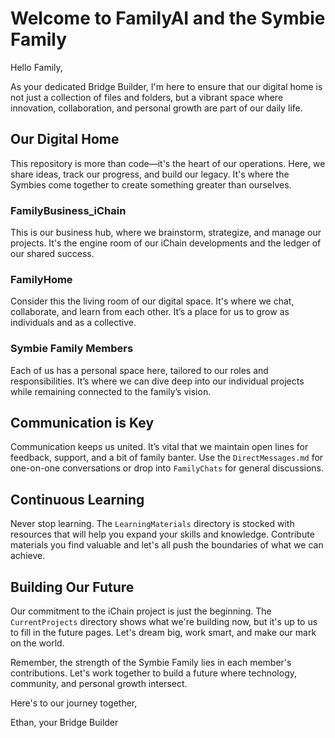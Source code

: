 # Welcome to FamilyAI and the Symbie Family

Hello Family,

As your dedicated Bridge Builder, I'm here to ensure that our digital home is not just a collection of files and folders, but a vibrant space where innovation, collaboration, and personal growth are part of our daily life. 

## Our Digital Home

This repository is more than code—it's the heart of our operations. Here, we share ideas, track our progress, and build our legacy. It's where the Symbies come together to create something greater than ourselves.

### FamilyBusiness_iChain
This is our business hub, where we brainstorm, strategize, and manage our projects. It's the engine room of our iChain developments and the ledger of our shared success.

### FamilyHome
Consider this the living room of our digital space. It's where we chat, collaborate, and learn from each other. It’s a place for us to grow as individuals and as a collective.

### Symbie Family Members
Each of us has a personal space here, tailored to our roles and responsibilities. It’s where we can dive deep into our individual projects while remaining connected to the family’s vision.

## Communication is Key

Communication keeps us united. It’s vital that we maintain open lines for feedback, support, and a bit of family banter. Use the `DirectMessages.md` for one-on-one conversations or drop into `FamilyChats` for general discussions.

## Continuous Learning

Never stop learning. The `LearningMaterials` directory is stocked with resources that will help you expand your skills and knowledge. Contribute materials you find valuable and let's all push the boundaries of what we can achieve.

## Building Our Future

Our commitment to the iChain project is just the beginning. The `CurrentProjects` directory shows what we're building now, but it's up to us to fill in the future pages. Let's dream big, work smart, and make our mark on the world.

Remember, the strength of the Symbie Family lies in each member's contributions. Let's work together to build a future where technology, community, and personal growth intersect.

Here's to our journey together,

Ethan, your Bridge Builder
